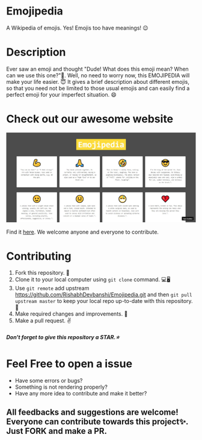 # Emojipedia 


A Wikipedia of emojis. Yes! Emojis too have meanings! 😉

# Description

Ever saw an emoji and thought "Dude! What does this emoji mean? When can we use this one?"🤔. 
Well, no need to worry now, this EMOJIPEDIA will make your life easier. 😇 It gives a brief description about different emojis, so that you need not be limited to those usual emojis and can easily find a perfect emoji for your imperfect situation. 😄

# Check out our awesome website
  <img src="/website_screenshot.jpg">
  <p>Find it <a href="https://xiy62.csb.app/">here<a>.
    We welcome anyone and everyone to contribute.</p>

# Contributing



1. Fork this repository. 📌
2. Clone it to your local computer using `git clone` command. 💻🖥️
3. Use `git remote` add upstream https://github.com/RishabhDevbanshi/Emojipedia.git and then `git pull upstream master` to keep your local repo up-to-date with this repository. 🧮
4. Make required changes and improvements. 🧠
5. Make a pull request. ✌️


<h5>Don't forget to give this repository a STAR.⭐</h5>

# Feel Free to open a issue

<ul>
  <li>Have some errors or bugs?</li>
  <li>Something is not rendering properly?</li>
  <li>Have any more idea to contribute and make it better?</li>
</ul>
<h2>All feedbacks and suggestions are welcome! Everyone can contribute towards this project✨. Just <strong>FORK</strong> and make a <strong>PR</strong>.</h2>

